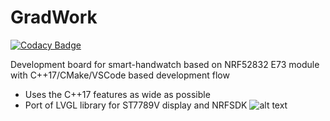 # GradWork

[![Codacy Badge](https://api.codacy.com/project/badge/Grade/5fd42876cf7041db97ad751a51ceb425)](https://app.codacy.com/manual/kornienko-vr/GradWork?utm_source=github.com&utm_medium=referral&utm_content=ValentiWorkLearning/GradWork&utm_campaign=Badge_Grade_Settings)

Development board for smart-handwatch based on NRF52832 E73 module with C++17/CMake/VSCode based development flow

* Uses the C++17 features as wide as possible
* Port of LVGL library for ST7789V display and NRFSDK
![alt text](https://github.com/ValentiWorkLearning/GradWork/blob/master/Images/photo_2020-01-09_01-23-37.jpg "Revision v1.0")
